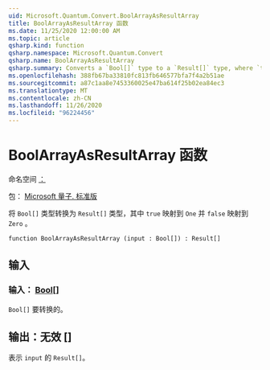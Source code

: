 ```yaml
---
uid: Microsoft.Quantum.Convert.BoolArrayAsResultArray
title: BoolArrayAsResultArray 函数
ms.date: 11/25/2020 12:00:00 AM
ms.topic: article
qsharp.kind: function
qsharp.namespace: Microsoft.Quantum.Convert
qsharp.name: BoolArrayAsResultArray
qsharp.summary: Converts a `Bool[]` type to a `Result[]` type, where `true` is mapped to `One` and `false` is mapped to `Zero`.
ms.openlocfilehash: 388fb67ba33810fc813fb646577bfa7f4a2b51ae
ms.sourcegitcommit: a87c1aa8e7453360025e47ba614f25b02ea84ec3
ms.translationtype: MT
ms.contentlocale: zh-CN
ms.lasthandoff: 11/26/2020
ms.locfileid: "96224456"
---
```

# <a name="boolarrayasresultarray-function"></a>BoolArrayAsResultArray 函数

命名空间 [：](xref:Microsoft.Quantum.Convert)

包： [Microsoft 量子. 标准版](https://nuget.org/packages/Microsoft.Quantum.Standard)


将 `Bool[]` 类型转换为 `Result[]` 类型，其中 `true` 映射到 `One` 并 `false` 映射到 `Zero` 。

```qsharp
function BoolArrayAsResultArray (input : Bool[]) : Result[]
```


## <a name="input"></a>输入

### <a name="input--bool"></a>输入： [Bool](xref:microsoft.quantum.lang-ref.bool)[]

`Bool[]` 要转换的。



## <a name="output--__invalidresult__"></a>输出：__无效 <Result>__[]

表示 `input` 的 `Result[]`。
